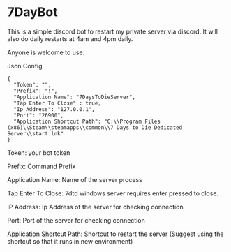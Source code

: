 # 7DayBot

This is a simple discord bot to restart my private server via discord. It will also do daily restarts at 4am and 4pm daily.

Anyone is welcome to use.


Json Config

```
{
  "Token": "",
  "Prefix": "!",
  "Application Name": "7DaysToDieServer",
  "Tap Enter To Close" : true,
  "Ip Address": "127.0.0.1",
  "Port": "26900",
  "Application Shortcut Path": "C:\\Program Files (x86)\\Steam\\steamapps\\common\\7 Days to Die Dedicated Server\\start.lnk"
}
```

Token: your bot token

Prefix: Command Prefix

Application Name: Name of the server process

Tap Enter To Close: 7dtd windows server requires enter pressed to close.

IP Address: Ip Address of the server for checking connection

Port: Port of the server for checking connection

Application Shortcut Path: Shortcut to restart the server (Suggest using the shortcut so that it runs in new environment)
